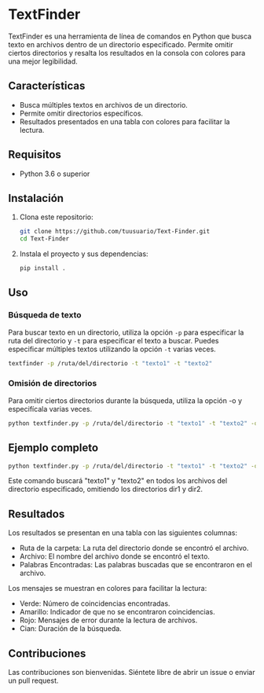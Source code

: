 # TextFinder

TextFinder es una herramienta de línea de comandos en Python que busca texto en archivos dentro de un directorio especificado. Permite omitir ciertos directorios y resalta los resultados en la consola con colores para una mejor legibilidad.

## Características

- Busca múltiples textos en archivos de un directorio.
- Permite omitir directorios específicos.
- Resultados presentados en una tabla con colores para facilitar la lectura.

## Requisitos

- Python 3.6 o superior

## Instalación

1. Clona este repositorio:
    ```sh
    git clone https://github.com/tuusuario/Text-Finder.git
    cd Text-Finder
    ```

2. Instala el proyecto y sus dependencias:
    ```sh
    pip install .
    ```

## Uso

### Búsqueda de texto

Para buscar texto en un directorio, utiliza la opción `-p` para especificar la ruta del directorio y `-t` para especificar el texto a buscar. Puedes especificar múltiples textos utilizando la opción `-t` varias veces.

```sh
textfinder -p /ruta/del/directorio -t "texto1" -t "texto2"
```

### Omisión de directorios

Para omitir ciertos directorios durante la búsqueda, utiliza la opción -o y especifícala varias veces.

```sh
python textfinder.py -p /ruta/del/directorio -t "texto1" -t "texto2" -o dir1 -o dir2
```

## Ejemplo completo

```sh
python textfinder.py -p /ruta/del/directorio -t "texto1" -t "texto2" -o dir1 -o dir2
```

Este comando buscará "texto1" y "texto2" en todos los archivos del directorio especificado, omitiendo los directorios dir1 y dir2.

## Resultados

Los resultados se presentan en una tabla con las siguientes columnas:

- Ruta de la carpeta: La ruta del directorio donde se encontró el archivo.
- Archivo: El nombre del archivo donde se encontró el texto.
- Palabras Encontradas: Las palabras buscadas que se encontraron en el archivo.

Los mensajes se muestran en colores para facilitar la lectura:

- Verde: Número de coincidencias encontradas.
- Amarillo: Indicador de que no se encontraron coincidencias.
- Rojo: Mensajes de error durante la lectura de archivos.
- Cian: Duración de la búsqueda.

## Contribuciones

Las contribuciones son bienvenidas. Siéntete libre de abrir un issue o enviar un pull request.